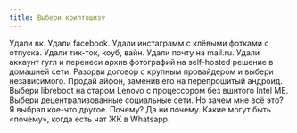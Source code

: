```yaml
---
title: Выбери криптошизу
---
```


Удали вк. Удали facebook. Удали инстаграмм с клёвыми фотками с отпуска. Удали тик-ток, коуб, вайн. Удали почту на mail.ru. Удали аккаунт гугл и перенеси архив фотографий на self-hosted решение в домашней сети.  Разорви договор с крупным провайдером и выбери независимого. Продай айфон, заменив его на перепрошитый андроид. Выбери libreboot на старом Lenovo с процессором без вшитого Intel ME. Выбери децентрализованные социальные сети. Но зачем мне всё это? Я выбрал кое-что другое. Почему? Да ни почему. Какие могут быть «почему», когда есть чат ЖК в Whatsapp.

